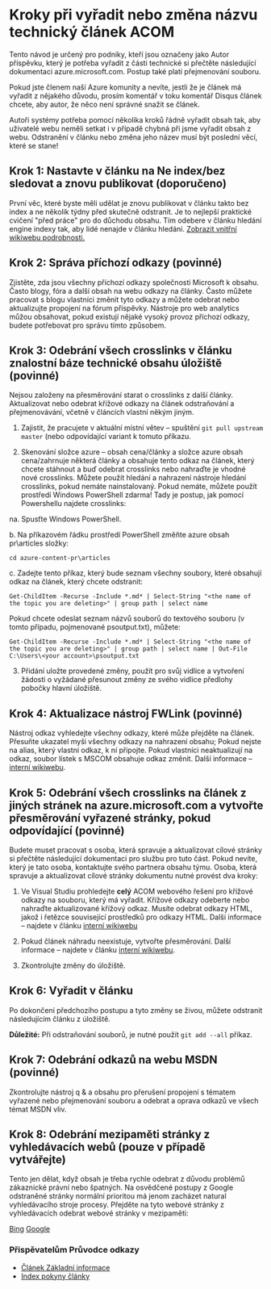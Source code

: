 # <a name="steps-to-follow-when-you-retire-or-change-the-name-of-an-acom-technical-article"></a>Kroky při vyřadit nebo změna názvu technický článek ACOM

Tento návod je určený pro podniky, kteří jsou označeny jako Autor příspěvku, který je potřeba vyřadit z části technické si přečtěte následující dokumentaci azure.microsoft.com. Postup také platí přejmenování souboru.

Pokud jste členem naší Azure komunity a nevíte, jestli že je článek má vyřadit z nějakého důvodu, prosím komentář v toku komentář Disqus článek chcete, aby autor, že něco není správné snažit se článek.

Autoři systémy potřeba pomocí několika kroků řádně vyřadit obsah tak, aby uživatelé webu neměli setkat i v případě chybná při jsme vyřadit obsah z webu. Odstranění v článku nebo změna jeho název musí být poslední věcí, které se stane!

## <a name="step-1-set-the-article-to-no-indexno-follow-and-republish-it-recommended"></a>Krok 1: Nastavte v článku na Ne index/bez sledovat a znovu publikovat (doporučeno)

První věc, které byste měli udělat je znovu publikovat v článku takto bez index a ne několik týdny před skutečně odstranit. Je to nejlepší praktické cvičení "před práce" pro do důchodu obsahu. Tím odebere v článku hledání engine indexy tak, aby lidé nenajde v článku hledání. [Zobrazit vnitřní wikiwebu podrobnosti.](https://microsoft.sharepoint.com/teams/azurecontentguidance/wiki/Pages/Remove%20published%20pages%20and%20request%20redirects.aspx)

## <a name="step-2-manage-inbound-links-required"></a>Krok 2: Správa příchozí odkazy (povinné)

Zjistěte, zda jsou všechny příchozí odkazy společnosti Microsoft k obsahu. Často blogy, fóra a další obsah na webu odkazy na články. Často můžete pracovat s blogu vlastníci změnit tyto odkazy a můžete odebrat nebo aktualizujte propojení na fórum příspěvky. Nástroje pro web analytics můžou obsahovat, pokud existují nějaké vysoký provoz příchozí odkazy, budete potřebovat pro správu tímto způsobem.

## <a name="step-3-remove-all-crosslinks-to-the-article-from-the-technical-content-repository-required"></a>Krok 3: Odebrání všech crosslinks v článku znalostní báze technické obsahu úložiště (povinné)

Nejsou založeny na přesměrování starat o crosslinks z další články. Aktualizovat nebo odebrat křížové odkazy na článek odstraňování a přejmenovávání, včetně v článcích vlastní někým jiným.

1. Zajistit, že pracujete v aktuální místní větev – spuštění `git pull upstream master` (nebo odpovídající variant k tomuto příkazu.

2.  Skenování složce azure – obsah cena/články a složce azure obsah cena/zahrnuje některá články a obsahuje tento odkaz na článek, který chcete stáhnout a buď odebrat crosslinks nebo nahraďte je vhodné nové crosslinks. Můžete použít hledání a nahrazení nástroje hledání crosslinks, pokud nemáte nainstalovaný. Pokud nemáte, můžete použít prostředí Windows PowerShell zdarma! Tady je postup, jak pomocí Powershellu najdete crosslinks:

 na. Spusťte Windows PowerShell.

 b. Na příkazovém řádku prostředí PowerShell změňte azure obsah pr\articles složky:

 `cd azure-content-pr\articles`

 c. Zadejte tento příkaz, který bude seznam všechny soubory, které obsahují odkaz na článek, který chcete odstranit:

 `Get-ChildItem -Recurse -Include *.md* | Select-String "<the name of the topic you are deleting>" | group path | select name`

  Pokud chcete odeslat seznam názvů souborů do textového souboru (v tomto případu, pojmenované psoutput.txt), můžete:

  `Get-ChildItem -Recurse -Include *.md* | Select-String "<the name of the topic you are deleting>" | group path | select name | Out-File C:\Users\<your account>\psoutput.txt`

3. Přidání uložte provedené změny, použít pro svůj vidlice a vytvoření žádosti o vyžádané přesunout změny ze svého vidlice předlohy pobočky hlavní úložiště.

## <a name="step-4-update-the-fwlink-tool-required"></a>Krok 4: Aktualizace nástroj FWLink (povinné)

Nástroj odkaz vyhledejte všechny odkazy, které může přejděte na článek. Přesuňte ukazatel myši všechny odkazy na nahrazení obsahu; Pokud nejste na alias, který vlastní odkaz, k ní připojte. Pokud vlastníci neaktualizují na odkaz, soubor lístek s MSCOM obsahuje odkaz změnit. Další informace – [interní wikiwebu](http://sharepoint/sites/azurecontentguidance/wiki/Pages/Manage%20inbound%20links%20to%20retired%20topics.aspx).

## <a name="step-5-remove-all-crosslinks-to-the-article-from-other-pages-on-azuremicrosoftcom-and-create-a-redirect-for-the-retired-page-if-appropriate-required"></a>Krok 5: Odebrání všech crosslinks na článek z jiných stránek na azure.microsoft.com a vytvořte přesměrování vyřazené stránky, pokud odpovídající (povinné)

Budete muset pracovat s osoba, která spravuje a aktualizovat cílové stránky si přečtěte následující dokumentaci pro službu pro tuto část. Pokud nevíte, který je tato osoba, kontaktujte svého partnera obsahu týmu. Osoba, která spravuje a aktualizovat cílové stránky dokumentu nutné provést dva kroky:

1. Ve Visual Studiu prohledejte **celý** ACOM webového řešení pro křížové odkazy na souboru, který má vyřadit. Křížové odkazy odeberte nebo nahraďte aktualizované křížový odkaz. Musíte odebrat odkazy HTML, jakož i řetězce související prostředků pro odkazy HTML. Další informace – najdete v článku [interní wikiwebu](http://sharepoint/sites/azurecontentguidance/wiki/Pages/Create%20or%20edit%20a%20service%20landing%20page%20or%20left%20nav.aspx)

2. Pokud článek náhradu neexistuje, vytvořte přesměrování. Další informace – najdete v článku [interní wikiwebu](http://sharepoint/sites/azurecontentguidance/wiki/Pages/Remove%20published%20pages%20and%20request%20redirects.aspx).

3. Zkontrolujte změny do úložiště.

## <a name="step-6-retire-the-article"></a>Krok 6: Vyřadit v článku

Po dokončení předchozího postupu a tyto změny se živou, můžete odstranit následujícím článku z úložiště. 

**Důležité:** Při odstraňování souborů, je nutné použít `git add --all` příkaz.

## <a name="step-7-remove-links-from-msdn-required"></a>Krok 7: Odebrání odkazů na webu MSDN (povinné)

Zkontrolujte nástroj q & a obsahu pro přerušení propojení s tématem vyřazené nebo přejmenování souboru a odebrat a oprava odkazů ve všech témat MSDN vliv.

## <a name="step-8-remove-cached-pages-from-search-engines-only-if-absolutely-necessary"></a>Krok 8: Odebrání mezipaměti stránky z vyhledávacích webů (pouze v případě vytvářejte)

Tento jen dělat, když obsah je třeba rychle odebrat z důvodu problémů zákaznické právní nebo špatných. Na osvědčené postupy z Google odstraněné stránky normální prioritou má jenom zacházet natural vyhledávacího stroje procesy. Přejděte na tyto webové stránky z vyhledávacích odebrat webové stránky v mezipaměti:

[Bing](https://www.bing.com/webmaster/tools/content-removal?rflid=1)
[Google](https://www.google.com/webmasters/tools/removals?pli=1)


### <a name="contributors-guide-links"></a>Přispěvatelům Průvodce odkazy

- [Článek Základní informace](./../README.md)
- [Index pokyny články](./contributor-guide-index.md)
